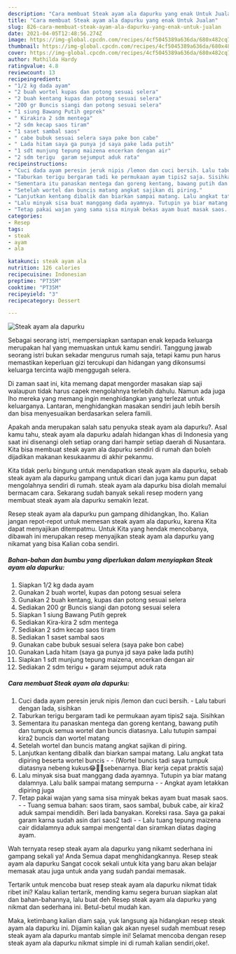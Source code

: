 ```yaml
---
description: "Cara membuat Steak ayam ala dapurku yang enak Untuk Jualan"
title: "Cara membuat Steak ayam ala dapurku yang enak Untuk Jualan"
slug: 826-cara-membuat-steak-ayam-ala-dapurku-yang-enak-untuk-jualan
date: 2021-04-05T12:48:56.274Z
image: https://img-global.cpcdn.com/recipes/4cf5045389a636da/680x482cq70/steak-ayam-ala-dapurku-foto-resep-utama.jpg
thumbnail: https://img-global.cpcdn.com/recipes/4cf5045389a636da/680x482cq70/steak-ayam-ala-dapurku-foto-resep-utama.jpg
cover: https://img-global.cpcdn.com/recipes/4cf5045389a636da/680x482cq70/steak-ayam-ala-dapurku-foto-resep-utama.jpg
author: Mathilda Hardy
ratingvalue: 4.8
reviewcount: 13
recipeingredient:
- "1/2 kg dada ayam"
- "2 buah wortel kupas dan potong sesuai selera"
- "2 buah kentang kupas dan potong sesuai selera"
- "200 gr Buncis siangi dan potong sesuai selera"
- "1 siung Bawang Putih geprek"
- " Kirakira 2 sdm mentega"
- "2 sdm kecap saos tiram"
- "1 saset sambal saos"
- " cabe bubuk sesuai selera saya pake bon cabe"
- " Lada hitam saya ga punya jd saya pake lada putih"
- "1 sdt munjung tepung maizena encerkan dengan air"
- "2 sdm terigu  garam sejumput aduk rata"
recipeinstructions:
- "Cuci dada ayam peresin jeruk nipis /lemon dan cuci bersih. Lalu taburi dengan lada, sisihkan"
- "Taburkan terigu bergaram tadi ke permukaan ayam tipis2 saja. Sisihkan"
- "Sementara itu panaskan mentega dan goreng kentang, bawang putih dan tumpuk semua wortel dan buncis diatasnya. Lalu tutupin sampai kira2 buncis dan wortel matang"
- "Setelah wortel dan buncis matang angkat sajikan di piring."
- "Lanjutkan kentang dibalik dan biarkan sampai matang. Lalu angkat tata dipiring beserta wortel buncis  (Wortel buncis tadi saya tumpuk diatasnya nebeng kukus😂🤦‍♂️sebenarnya. Biar kerja cepat praktis saja)"
- "Lalu minyak sisa buat manggang dada ayamnya. Tutupin ya biar matang dalamnya. Lalu balik sampai matang sempurna  Angkat ayam letakkan dipiring juga"
- "Tetap pakai wajan yang sama sisa minyak bekas ayam buat masak saos.  Tuang semua bahan: saos tiram, saos sambal, bubuk cabe, air kira2 aduk sampai mendidih. Beri lada banyakan. Koreksi rasa. Saya ga pakai garam karna sudah asin dari saos2 tadi  Lalu tuang tepung maizena cair didalamnya aduk sampai mengental dan siramkan diatas daging ayam."
categories:
- Resep
tags:
- steak
- ayam
- ala

katakunci: steak ayam ala 
nutrition: 126 calories
recipecuisine: Indonesian
preptime: "PT35M"
cooktime: "PT35M"
recipeyield: "3"
recipecategory: Dessert

---
```



![Steak ayam ala dapurku](https://img-global.cpcdn.com/recipes/4cf5045389a636da/680x482cq70/steak-ayam-ala-dapurku-foto-resep-utama.jpg)

Sebagai seorang istri, mempersiapkan santapan enak kepada keluarga merupakan hal yang memuaskan untuk kamu sendiri. Tanggung jawab seorang istri bukan sekadar mengurus rumah saja, tetapi kamu pun harus memastikan keperluan gizi tercukupi dan hidangan yang dikonsumsi keluarga tercinta wajib menggugah selera.

Di zaman  saat ini, kita memang dapat mengorder masakan siap saji walaupun tidak harus capek mengolahnya terlebih dahulu. Namun ada juga lho mereka yang memang ingin menghidangkan yang terlezat untuk keluarganya. Lantaran, menghidangkan masakan sendiri jauh lebih bersih dan bisa menyesuaikan berdasarkan selera famili. 



Apakah anda merupakan salah satu penyuka steak ayam ala dapurku?. Asal kamu tahu, steak ayam ala dapurku adalah hidangan khas di Indonesia yang saat ini disenangi oleh setiap orang dari hampir setiap daerah di Nusantara. Kita bisa membuat steak ayam ala dapurku sendiri di rumah dan boleh dijadikan makanan kesukaanmu di akhir pekanmu.

Kita tidak perlu bingung untuk mendapatkan steak ayam ala dapurku, sebab steak ayam ala dapurku gampang untuk dicari dan juga kamu pun dapat mengolahnya sendiri di rumah. steak ayam ala dapurku bisa diolah memalui bermacam cara. Sekarang sudah banyak sekali resep modern yang membuat steak ayam ala dapurku semakin lezat.

Resep steak ayam ala dapurku pun gampang dihidangkan, lho. Kalian jangan repot-repot untuk memesan steak ayam ala dapurku, karena Kita dapat menyajikan ditempatmu. Untuk Kita yang hendak mencobanya, dibawah ini merupakan resep menyajikan steak ayam ala dapurku yang nikamat yang bisa Kalian coba sendiri.

<!--inarticleads1-->

##### Bahan-bahan dan bumbu yang diperlukan dalam menyiapkan Steak ayam ala dapurku:

1. Siapkan 1/2 kg dada ayam
1. Gunakan 2 buah wortel, kupas dan potong sesuai selera
1. Gunakan 2 buah kentang, kupas dan potong sesuai selera
1. Sediakan 200 gr Buncis siangi dan potong sesuai selera
1. Siapkan 1 siung Bawang Putih geprek
1. Sediakan  Kira-kira 2 sdm mentega
1. Sediakan 2 sdm kecap saos tiram
1. Sediakan 1 saset sambal saos
1. Gunakan  cabe bubuk sesuai selera (saya pake bon cabe)
1. Gunakan  Lada hitam (saya ga punya jd saya pake lada putih)
1. Siapkan 1 sdt munjung tepung maizena, encerkan dengan air
1. Sediakan 2 sdm terigu + garam sejumput aduk rata




<!--inarticleads2-->

##### Cara membuat Steak ayam ala dapurku:

1. Cuci dada ayam peresin jeruk nipis /lemon dan cuci bersih. - Lalu taburi dengan lada, sisihkan
1. Taburkan terigu bergaram tadi ke permukaan ayam tipis2 saja. Sisihkan
1. Sementara itu panaskan mentega dan goreng kentang, bawang putih dan tumpuk semua wortel dan buncis diatasnya. Lalu tutupin sampai kira2 buncis dan wortel matang
1. Setelah wortel dan buncis matang angkat sajikan di piring.
1. Lanjutkan kentang dibalik dan biarkan sampai matang. Lalu angkat tata dipiring beserta wortel buncis -  - (Wortel buncis tadi saya tumpuk diatasnya nebeng kukus😂🤦‍♂️sebenarnya. Biar kerja cepat praktis saja)
1. Lalu minyak sisa buat manggang dada ayamnya. Tutupin ya biar matang dalamnya. Lalu balik sampai matang sempurna -  - Angkat ayam letakkan dipiring juga
1. Tetap pakai wajan yang sama sisa minyak bekas ayam buat masak saos. -  - Tuang semua bahan: saos tiram, saos sambal, bubuk cabe, air kira2 aduk sampai mendidih. Beri lada banyakan. Koreksi rasa. Saya ga pakai garam karna sudah asin dari saos2 tadi -  - Lalu tuang tepung maizena cair didalamnya aduk sampai mengental dan siramkan diatas daging ayam.




Wah ternyata resep steak ayam ala dapurku yang nikamt sederhana ini gampang sekali ya! Anda Semua dapat menghidangkannya. Resep steak ayam ala dapurku Sangat cocok sekali untuk kita yang baru akan belajar memasak atau juga untuk anda yang sudah pandai memasak.

Tertarik untuk mencoba buat resep steak ayam ala dapurku nikmat tidak ribet ini? Kalau kalian tertarik, mending kamu segera buruan siapkan alat dan bahan-bahannya, lalu buat deh Resep steak ayam ala dapurku yang nikmat dan sederhana ini. Betul-betul mudah kan. 

Maka, ketimbang kalian diam saja, yuk langsung aja hidangkan resep steak ayam ala dapurku ini. Dijamin kalian gak akan nyesel sudah membuat resep steak ayam ala dapurku mantab simple ini! Selamat mencoba dengan resep steak ayam ala dapurku nikmat simple ini di rumah kalian sendiri,oke!.

